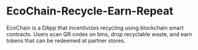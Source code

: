 # EcoChain-Recycle-Earn-Repeat
EcoChain is a DApp that incentivizes recycling using blockchain smart contracts. Users scan QR codes on bins, drop recyclable waste, and earn tokens that can be redeemed at partner stores.

